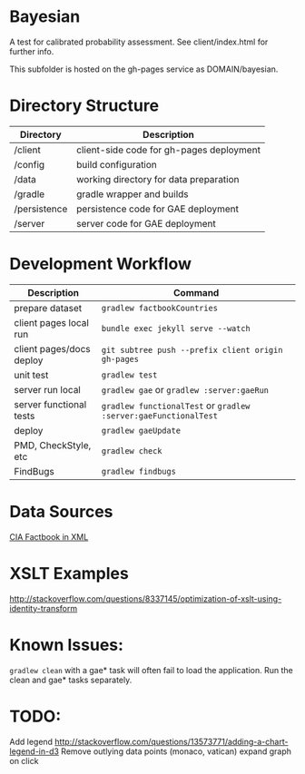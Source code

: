 Bayesian
========

A test for calibrated probability assessment. See client/index.html for further info.

This subfolder is hosted on the gh-pages service as DOMAIN/bayesian.

Directory Structure
=========

| Directory    | Description                              |
| ------------ |------------------------------------------|
| /client      | client-side code for gh-pages deployment |
| /config      | build configuration                      |
| /data        | working directory for data preparation   |
| /gradle      | gradle wrapper and builds                |
| /persistence | persistence code for GAE deployment      |
| /server      | server code for GAE deployment           |


Development Workflow
=========

| Description               | Command                         |
| ------------------------- |---------------------------------|
| prepare dataset           | ```gradlew factbookCountries``` |
| client pages local run    | ```bundle exec jekyll serve --watch``` |
| client pages/docs deploy  | ```git subtree push --prefix client origin gh-pages```    |
| unit test                 | ```gradlew test```              |
| server run local          | ```gradlew gae``` or ```gradlew :server:gaeRun```                       |
| server functional tests   | ```gradlew functionalTest``` or ```gradlew :server:gaeFunctionalTest``` |
| deploy                    | ```gradlew gaeUpdate```         |
| PMD, CheckStyle, etc      | ```gradlew check```             |
| FindBugs                  | ```gradlew findbugs```          |


Data Sources
=========
[CIA Factbook in XML](http://jmatchparser.sourceforge.net/factbook/)

XSLT Examples
=========
http://stackoverflow.com/questions/8337145/optimization-of-xslt-using-identity-transform

Known Issues:
=========
```gradlew clean``` with a gae* task will often fail to load the application. Run the clean and gae* tasks separately.

TODO:
=========
Add legend
    http://stackoverflow.com/questions/13573771/adding-a-chart-legend-in-d3
Remove outlying data points (monaco, vatican)
expand graph on click

